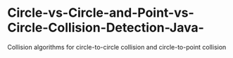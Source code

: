 # Circle-vs-Circle-and-Point-vs-Circle-Collision-Detection-Java-
Collision algorithms for circle-to-circle collision and circle-to-point collision
